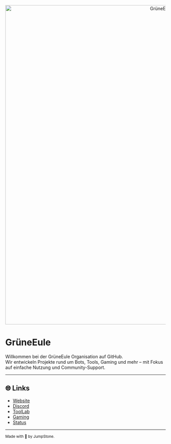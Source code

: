 <p align="center">
  <img src="https://cdn.grueneeule.de/img/jobs/Owner.png" alt="GrüneEule Logo" width="1000"/>
</p>

# **GrüneEule**

Willkommen bei der GrüneEule Organisation auf GitHub.  
Wir entwickeln Projekte rund um Bots, Tools, Gaming und mehr – mit Fokus auf einfache Nutzung und Community-Support.

---

## 🌐 Links

- [Website](https://grueneeule.de)  
- [Discord](https://grueneeule.de/dc)  
- [ToolLab](https://toollab.grueneeule.de)  
- [Gaming](https://gaming.grueneeule.de)  
- [Status](https://grueneeule.instatus.de)  

---

<sub>Made with 🦉 by JumpStone.</sub>
